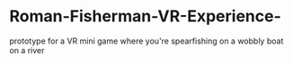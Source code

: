 # Roman-Fisherman-VR-Experience-
prototype for a VR mini game where you're spearfishing on a wobbly boat on a river
